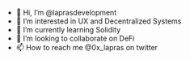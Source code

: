 - 👋 Hi, I’m @laprasdevelopment
- 👀 I’m interested in UX and Decentralized Systems
- 🌱 I’m currently learning Solidity
- 💞️ I’m looking to collaborate on DeFi
- 📫 How to reach me @0x_lapras on twitter

<!---
laprasdevelopment/laprasdevelopment is a ✨ special ✨ repository because its `README.md` (this file) appears on your GitHub profile.
You can click the Preview link to take a look at your changes.
--->

